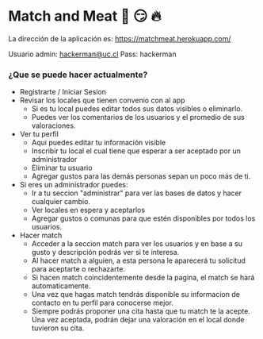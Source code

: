 # Match and Meat :curry: :smirk: :fire:

<!-- This README would normally document whatever steps are necessary to get the
application up and running.

Things you may want to cover:

* Ruby version

* System dependencies

* Configuration

* Database creation

* Database initialization

* How to run the test suite

* Services (job queues, cache servers, search engines, etc.)

* Deployment instructions

* ... -->

La dirección de la aplicación es: https://matchmeat.herokuapp.com/

Usuario admin: hackerman@uc.cl 
Pass: hackerman

### ¿Que se puede hacer actualmente?
- Registrarte / Iniciar Sesion
- Revisar los locales que tienen convenio con al app
  - Si es tu local puedes editar todos sus datos visibles o eliminarlo.
  - Puedes ver los comentarios de los usuarios y el promedio de sus valoraciones.
- Ver tu perfil
  - Aqui puedes editar tu información visible
  - Inscribir tu local el cual tiene que esperar a ser aceptado por un administrador
  - Eliminar tu usuario
  - Agregar gustos para las demás personas sepan un poco más de ti.
- Si eres un administrador puedes:
  - Ir a tu seccion "administrar" para ver las bases de datos y hacer cualquier cambio.
  - Ver locales en espera y aceptarlos
  - Agregar gustos o comunas para que estén disponibles por todos los usuarios.
- Hacer match
  - Acceder a la seccion match para ver los usuarios y en base a su gusto y descripción podrás ver si te interesa.
  - Al hacer match a alguien, a esta persona le aparecerá tu solicitud para aceptarte o rechazarte.
  - Si hacen match coincidentemente desde la pagina, el match se hará automaticamente.
  - Una vez que hagas match tendrás disponible su informacion de contacto en tu perfil para conocerse mejor.
  - Siempre podrás proponer una cita hasta que tu match te la acepte. Una vez aceptada, podrán dejar una valoración en el local donde tuvieron su cita.
